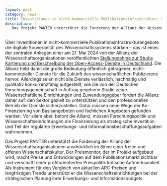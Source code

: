 ```yaml
---
layout: post
category: news
title: Investitionen in nicht-kommerzielle Publikationsinfrastruktur: Stärkung der digitalen Souveränität im Wissenschaftssystem
description: |
   Das Projekt PANTER unterstützt die Forderung der Allianz der Wissenschaftsorganisationen ausdrücklich im Sinne einer freien und offenen Wissenschaftskultur.
---
```

Über Investitionen in nicht-kommerzielle Publikationsinfrastrukturangebote die digitale Souveränität des Wissenschaftssystems stärken – das ist eines der zentralen Anliegen einer am 21. Mai 2024 von der Allianz der Wissenschaftsorganisationen veröffentlichten [Stellungnahme zur Studie Kartierung und Beschreibung der Open-Access-Dienste in Deutschland](https://www.allianz-der-wissenschaftsorganisationen.de/themen-stellungnahmen/stellungnahme-zur-studie-kartierung-und-beschreibung-der-open-access-dienste-in-deutschland/). Die Allianz hebt damit die große Bedeutung öffentlich getragener, nicht-kommerzieller Dienste für die Zukunft des wissenschaftlichen Publizierens hervor. Allerdings seien nicht alle Dienste verlässlich, nachhaltig und qualitativ konkurrenzfähig aufgestellt, wie die von der Deutschen Forschungsgemeinschaft in Auftrag gegebene Studie zeige. Wissenschaftliche Einrichtungen und Zuwendungsgeber fordert die Allianz daher auf, den Sektor gezielt zu unterstützen und den professionellen Betrieb der Dienste sicherzustellen. Dafür müssen neue Wege der Ko-Finanzierung von Basisangeboten und fachlichen Angeboten gefunden werden. Vor allem aber, betont die Allianz, müssen Forschungspolitik und Wissenschaftseinrichtungen die Finanzierung als strategische Investition und Teil der regulären Erwerbungs- und Informationsbeschaffungsaufgaben wahrnehmen.

Das Projekt PANTER unterstützt die Forderung der Allianz der Wissenschaftsorganisationen ausdrücklich im Sinne einer freien und offenen Wissenschaftskultur. Der Preismonitor, der im Projekt aufgebaut wird, macht Preise und Entwicklungen auf dem Publikationsmarkt sichtbar und verschafft einer profitorientierten Preispolitik kritische Aufmerksamkeit. Als Instrument für den Vergleich von aktuellen APC-Preisen und langfristigen Trends unterstützt er die Wissenschaftseinrichtungen bei der strategischen Planung ihrer Erwerbungs- und Informationsbudgets.
